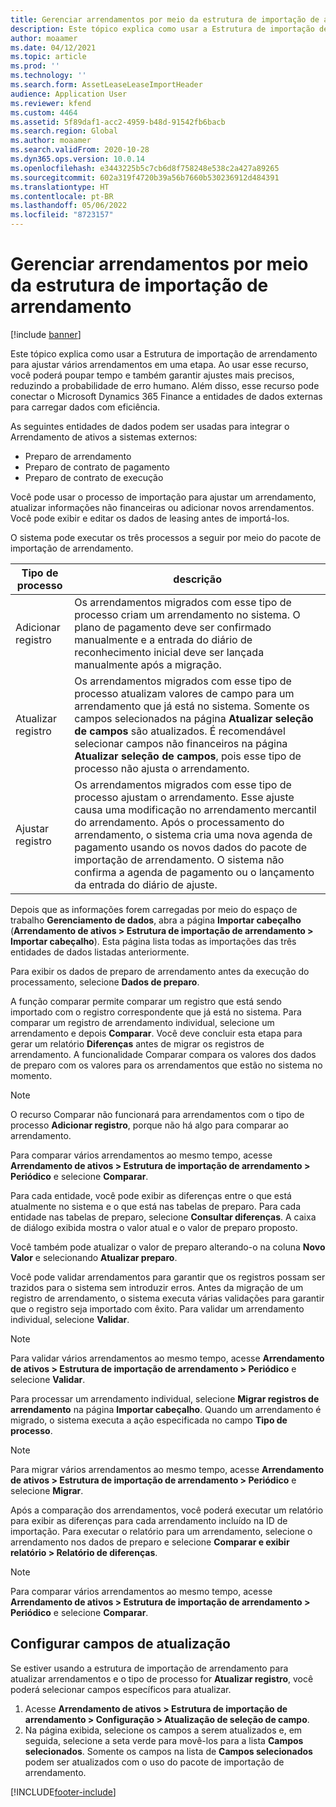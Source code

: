 ```yaml
---
title: Gerenciar arrendamentos por meio da estrutura de importação de arrendamento
description: Este tópico explica como usar a Estrutura de importação de arrendamento para ajustar vários arrendamentos ao mesmo tempo.
author: moaamer
ms.date: 04/12/2021
ms.topic: article
ms.prod: ''
ms.technology: ''
ms.search.form: AssetLeaseLeaseImportHeader
audience: Application User
ms.reviewer: kfend
ms.custom: 4464
ms.assetid: 5f89daf1-acc2-4959-b48d-91542fb6bacb
ms.search.region: Global
ms.author: moaamer
ms.search.validFrom: 2020-10-28
ms.dyn365.ops.version: 10.0.14
ms.openlocfilehash: e3443225b5c7cb6d8f758248e538c2a427a89265
ms.sourcegitcommit: 602a319f4720b39a56b7660b530236912d484391
ms.translationtype: HT
ms.contentlocale: pt-BR
ms.lasthandoff: 05/06/2022
ms.locfileid: "8723157"
---
```

# <a name="manage-leases-through-the-lease-import-framework"></a>Gerenciar arrendamentos por meio da estrutura de importação de arrendamento

[!include [banner](../includes/banner.md)]

Este tópico explica como usar a Estrutura de importação de arrendamento para ajustar vários arrendamentos em uma etapa. Ao usar esse recurso, você poderá poupar tempo e também garantir ajustes mais precisos, reduzindo a probabilidade de erro humano. Além disso, esse recurso pode conectar o Microsoft Dynamics 365 Finance a entidades de dados externas para carregar dados com eficiência.

As seguintes entidades de dados podem ser usadas para integrar o Arrendamento de ativos a sistemas externos:

- Preparo de arrendamento
- Preparo de contrato de pagamento
- Preparo de contrato de execução

Você pode usar o processo de importação para ajustar um arrendamento, atualizar informações não financeiras ou adicionar novos arrendamentos. Você pode exibir e editar os dados de leasing antes de importá-los.

O sistema pode executar os três processos a seguir por meio do pacote de importação de arrendamento.

| Tipo de processo  | descrição |
|---------------|-------------|
| Adicionar registro    | Os arrendamentos migrados com esse tipo de processo criam um arrendamento no sistema. O plano de pagamento deve ser confirmado manualmente e a entrada do diário de reconhecimento inicial deve ser lançada manualmente após a migração. |
| Atualizar registro | Os arrendamentos migrados com esse tipo de processo atualizam valores de campo para um arrendamento que já está no sistema. Somente os campos selecionados na página **Atualizar seleção de campos** são atualizados. É recomendável selecionar campos não financeiros na página **Atualizar seleção de campos**, pois esse tipo de processo não ajusta o arrendamento. |
| Ajustar registro | Os arrendamentos migrados com esse tipo de processo ajustam o arrendamento. Esse ajuste causa uma modificação no arrendamento mercantil do arrendamento. Após o processamento do arrendamento, o sistema cria uma nova agenda de pagamento usando os novos dados do pacote de importação de arrendamento. O sistema não confirma a agenda de pagamento ou o lançamento da entrada do diário de ajuste. |

Depois que as informações forem carregadas por meio do espaço de trabalho **Gerenciamento de dados**, abra a página **Importar cabeçalho** (**Arrendamento de ativos \> Estrutura de importação de arrendamento \> Importar cabeçalho**). Esta página lista todas as importações das três entidades de dados listadas anteriormente.

Para exibir os dados de preparo de arrendamento antes da execução do processamento, selecione **Dados de preparo**.

A função comparar permite comparar um registro que está sendo importado com o registro correspondente que já está no sistema. Para comparar um registro de arrendamento individual, selecione um arrendamento e depois **Comparar**. Você deve concluir esta etapa para gerar um relatório **Diferenças** antes de migrar os registros de arrendamento. A funcionalidade Comparar compara os valores dos dados de preparo com os valores para os arrendamentos que estão no sistema no momento.

> [!NOTE]
> O recurso Comparar não funcionará para arrendamentos com o tipo de processo **Adicionar registro**, porque não há algo para comparar ao arrendamento.
>
> Para comparar vários arrendamentos ao mesmo tempo, acesse **Arrendamento de ativos \> Estrutura de importação de arrendamento \> Periódico** e selecione **Comparar**.

Para cada entidade, você pode exibir as diferenças entre o que está atualmente no sistema e o que está nas tabelas de preparo. Para cada entidade nas tabelas de preparo, selecione **Consultar diferenças**. A caixa de diálogo exibida mostra o valor atual e o valor de preparo proposto.

Você também pode atualizar o valor de preparo alterando-o na coluna **Novo Valor** e selecionando **Atualizar preparo**.

Você pode validar arrendamentos para garantir que os registros possam ser trazidos para o sistema sem introduzir erros. Antes da migração de um registro de arrendamento, o sistema executa várias validações para garantir que o registro seja importado com êxito. Para validar um arrendamento individual, selecione **Validar**.

> [!NOTE]
> Para validar vários arrendamentos ao mesmo tempo, acesse **Arrendamento de ativos \> Estrutura de importação de arrendamento \> Periódico** e selecione **Validar**.

Para processar um arrendamento individual, selecione **Migrar registros de arrendamento** na página **Importar cabeçalho**. Quando um arrendamento é migrado, o sistema executa a ação especificada no campo **Tipo de processo**.

> [!NOTE]
> Para migrar vários arrendamentos ao mesmo tempo, acesse **Arrendamento de ativos \> Estrutura de importação de arrendamento \> Periódico** e selecione **Migrar**.

Após a comparação dos arrendamentos, você poderá executar um relatório para exibir as diferenças para cada arrendamento incluído na ID de importação. Para executar o relatório para um arrendamento, selecione o arrendamento nos dados de preparo e selecione **Comparar e exibir relatório \> Relatório de diferenças**.

> [!NOTE]
> Para comparar vários arrendamentos ao mesmo tempo, acesse **Arrendamento de ativos \> Estrutura de importação de arrendamento \> Periódico** e selecione **Comparar**. 

## <a name="set-up-update-fields"></a>Configurar campos de atualização

Se estiver usando a estrutura de importação de arrendamento para atualizar arrendamentos e o tipo de processo for **Atualizar registro**, você poderá selecionar campos específicos para atualizar.

1. Acesse **Arrendamento de ativos \> Estrutura de importação de arrendamento \> Configuração \> Atualização de seleção de campo**.
2. Na página exibida, selecione os campos a serem atualizados e, em seguida, selecione a seta verde para movê-los para a lista **Campos selecionados**. Somente os campos na lista de **Campos selecionados** podem ser atualizados com o uso do pacote de importação de arrendamento.


[!INCLUDE[footer-include](../../includes/footer-banner.md)]
